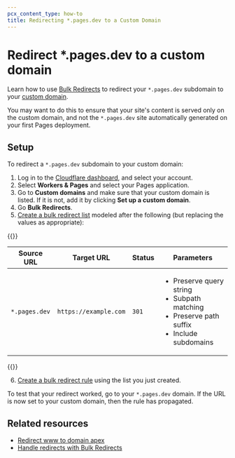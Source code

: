 ```yaml
---
pcx_content_type: how-to
title: Redirecting *.pages.dev to a Custom Domain
---
```


# Redirect \*.pages.dev to a custom domain

Learn how to use [Bulk Redirects](/rules/url-forwarding/bulk-redirects/) to redirect your `*.pages.dev` subdomain to your [custom domain](/pages/configuration/custom-domains/).

You may want to do this to ensure that your site's content is served only on the custom domain, and not the `*.pages.dev` site automatically generated on your first Pages deployment.

## Setup

To redirect a `*.pages.dev` subdomain to your custom domain:

1. Log in to the [Cloudflare dashboard](https://dash.cloudflare.com/?to=/:account/pages/view/:pages-project/domains), and select your account.
2. Select **Workers & Pages** and select your Pages application.
3. Go to **Custom domains** and make sure that your custom domain is listed. If it is not, add it by clicking **Set up a custom domain**.
4. Go **Bulk Redirects**.
5. [Create a bulk redirect list](/rules/url-forwarding/bulk-redirects/create-dashboard/#1-create-a-bulk-redirect-list) modeled after the following (but replacing the values as appropriate):

  {{<example>}}

  | Source URL | Target URL  | Status | Parameters |
  | ---- | ----- | ------------ | ------------ |
  | `*.pages.dev`    | `https://example.com` | `301`  | <ul><li>Preserve query string</li><li>Subpath matching</li><li>Preserve path suffix</li><li>Include subdomains</li></ul> |

  {{</example>}}

6. [Create a bulk redirect rule](/rules/url-forwarding/bulk-redirects/create-dashboard/#2-create-a-bulk-redirect-rule) using the list you just created.

To test that your redirect worked, go to your `*.pages.dev` domain. If the URL is now set to your custom domain, then the rule has propagated.

## Related resources

- [Redirect www to domain apex](/pages/how-to/www-redirect/)
- [Handle redirects with Bulk Redirects](/rules/url-forwarding/bulk-redirects/)
